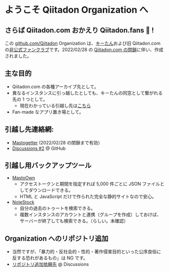 # ようこそ Qiitadon Organization へ

## さらば Qiitadon.com おかえり Qiitadon.fans 👋 !

この [github.com/Qiitadon](https://github.com/Qiitadon) Organization は、[キーたん](https://github.com/increments/mastodon/blob/qiitadon/app/javascript/images/qiitadon-getting-started.png)および旧 Qiitadon.com の[非公式ファンクラブ](https://github.com/increments/qiita-discussions/discussions/132)です。2022/02/28 の [Qiitadon.com の閉鎖](https://blog.qiita.com/terminate-provision-of-qiitadon/)に伴い、作成されました。

## 主な目的

-  Qiitadon.com の各種アーカイブ先として。
-  異なるインスタンスに引っ越したとしても、キーたんの同窓として繋がれる先の 1 つとして。
    - 現在わかっている引越し先は[こちら](https://github.com/Qiitadon/qiitadon.github.com/blob/main/README.md)
-  Fan-made なアプリ置き場として。

## 引越し先連絡網:

- [Mastogetter] (2022/02/28 の閉鎖まで有効）
- [Discussions #2](https://github.com/Qiitadon/qiitadon.github.com/discussions/2) @ GitHub

## 引越し用バックアップツール

- [MastoOwn](https://hidao80.github.io/MastoOwn/)
  - アクセストークンと期間を指定すれば 5,000 件ごとに JSON ファイルとしてダウンロードできる。
  - HTML と JavaScript だけで作られた完全な静的サイトなので安心。
- [NoteStock](https://notestock.osa-p.net/)
  - 自分の過去のトゥートを検索できる。
  - 複数インスタンスのアカウントと連携（グループを作成）しておけば、サーバーが終了しても検索できる。（らしい。未確認）

## Organization へのリポジトリ追加

- 当然ですが、「暴力的・反社会的・性的・著作侵害目的といった公序良俗に反する恐れがあるもの」は NG です。
- [リポジトリ追加依頼先](https://github.com/Qiitadon/welcome/discussions/1) @ Discussions

[Mastogetter]: https://qithub-bot.github.io/mastogetter/p.html?i=https://qiitadon.com&t=6evqu_43j7wrk,6evqw_3ew707q,6evr0_2vi6cnz,6evr2_2pknv4j,6evr6_7l3q53,6evr7_32k76vb,6evr9_188h44d,6evra_o1n75n,6evrb_1fbme25,6evrb_7oj1he,6evrd_3c5r0e,6evre_3bbn23q,6evrf_15ryxw8,6evrj_1rwcd1x,6evrp_2qik6yi,6evrv_26upte6,6evs0_6ftq02,6evs0_3py6oui,6evs6_10wafkk,6evsa_123h942,6evsk_4dosjfs,6evtd_1zj8ix6,6evto_3sz2t75,6evsk_4dosjfs,6ew9y_3ddyxjc,6ew5e_r0uo32,6evxv_32bon2w,6ew9s_42g9qzt,6ew8n_2kwpddu,6ez7z_3e31xf3,6ez86_39rd3r,6ezu6_pp69qg,62l9u_4jataox,6exc9_23eadca,6f45t_1nng4q0,6f4x2_4a2idwc,6b4hy_noxqih,6f72y_1ogwhfx

